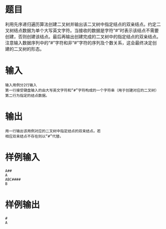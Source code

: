 # 题目
利用先序递归遍历算法创建二叉树并输出该二叉树中指定结点的双亲结点。约定二叉树结点数据为单个大写英文字符。当接收的数据是字符“#”时表示该结点不需要创建，否则创建该结点。最后再输出创建完成的二叉树中的指定结点的双亲结点。注意输入数据序列中的“#”字符和非“#”字符的序列及个数关系，这会最终决定创建的二叉树的形态。

# 输入
```
输入用例分2行输入
第一行接受键盘输入的由大写英文字符和“#”字符构成的一个字符串（用于创建对应的二叉树）
第二行为指定的结点数据。
```

# 输出
```
用一行输出该用例对应的二叉树中指定结点的双亲结点。若
相应双亲结点不存在则以“#”代替。
```

# 样例输入
```
A##
A
ABC####
B
```

# 样例输出
```
#
A
```